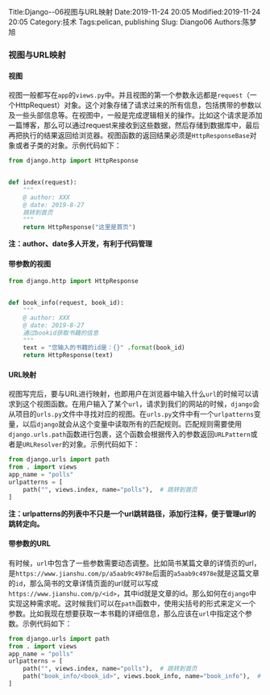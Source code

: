 Title:Django--06视图与URL映射
Date:2019-11-24  20:05
Modified:2019-11-24  20:05
Category:技术
Tags:pelican, publishing
Slug: Diango06
Authors:陈梦旭


### 视图与URL映射

#### 视图

​        视图一般都写在`app`的`views.py`中。并且视图的第一个参数永远都是`request`（一个HttpRequest）对象。这个对象存储了请求过来的所有信息，包括携带的参数以及一些头部信息等。在视图中，一般是完成逻辑相关的操作。比如这个请求是添加一篇博客，那么可以通过request来接收到这些数据，然后存储到数据库中，最后再把执行的结果返回给浏览器。视图函数的返回结果必须是`HttpResponseBase`对象或者子类的对象。示例代码如下：

```python
from django.http import HttpResponse


def index(request):
    """
    @ author: XXX
    @ date: 2019-8-27
    跳转到首页
    """
    return HttpResponse("这里是首页")
```

**注：author、date多人开发，有利于代码管理**

#### 带参数的视图

```python
from django.http import HttpResponse


def book_info(request, book_id):
    """
    @ author: XXX
    @ date: 2019-8-27
    通过bookid获取书藉的信息
    """
    text = "您输入的书籍的id是：{}" .format(book_id)
    return HttpResponse(text)
```



#### URL映射

​        视图写完后，要与URL进行映射，也即用户在浏览器中输入什么`url`的时候可以请求到这个视图函数。在用户输入了某个`url`，请求到我们的网站的时候，`django`会从项目的`urls.py`文件中寻找对应的视图。在`urls.py`文件中有一个`urlpatterns`变量，以后`django`就会从这个变量中读取所有的匹配规则。匹配规则需要使用`django.urls.path`函数进行包裹，这个函数会根据传入的参数返回`URLPattern`或者是`URLResolver`的对象。示例代码如下：

```python
from django.urls import path
from . import views
app_name = "polls"
urlpatterns = [
    path("", views.index, name="polls"),  # 跳转到首页
]
```

**注：urlpatterns的列表中不只是一个url跳转路径，添加行注释，便于管理url的跳转定向。**

#### 带参数的URL

​        有时候，`url`中包含了一些参数需要动态调整。比如简书某篇文章的详情页的url，是`https://www.jianshu.com/p/a5aab9c4978e`后面的`a5aab9c4978e`就是这篇文章的`id`，那么简书的文章详情页面的url就可以写成`https://www.jianshu.com/p/<id>`，其中id就是文章的id。那么如何在`django`中实现这种需求呢。这时候我们可以在`path`函数中，使用尖括号的形式来定义一个参数。比如我现在想要获取一本书籍的详细信息，那么应该在`url`中指定这个参数。示例代码如下：

```python
from django.urls import path
from . import views
app_name = "polls"
urlpatterns = [
    path("", views.index, name="polls"),  # 跳转到首页
    path("book_info/<book_id>", views.book_info, name="book_info"),  # 通过ID获取书籍信息
]
```

